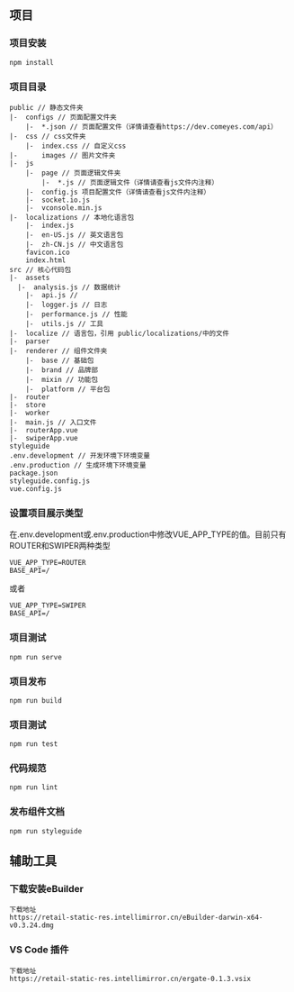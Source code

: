 ## 项目

### 项目安装
```
npm install
```

### 项目目录

````
public // 静态文件夹
|-	configs // 页面配置文件夹
	|-	*.json // 页面配置文件（详情请查看https://dev.comeyes.com/api）
|-	css // css文件夹
	|-	index.css // 自定义css
|-  	images // 图片文件夹
|-	js
	|-	page // 页面逻辑文件夹
		|-	*.js // 页面逻辑文件（详情请查看js文件内注释）
	|-	config.js 项目配置文件（详情请查看js文件内注释）
	|-	socket.io.js
	|-	vconsole.min.js
|-	localizations // 本地化语言包
	|-	index.js
	|-	en-US.js // 英文语言包
	|-	zh-CN.js // 中文语言包
	favicon.ico
	index.html
src // 核心代码包
|-	assets
  |-  analysis.js // 数据统计
	|-  api.js // 
	|-  logger.js // 日志
	|-  performance.js // 性能
	|-  utils.js // 工具
|-	localize // 语言包，引用 public/localizations/中的文件
|-	parser
|-	renderer // 组件文件夹
	|-	base // 基础包
	|-	brand // 品牌部
	|-	mixin // 功能包
	|-	platform // 平台包
|-	router
|-	store
|-  worker
|-	main.js // 入口文件
|-	routerApp.vue
|-	swiperApp.vue
styleguide
.env.development // 开发环境下环境变量
.env.production // 生成环境下环境变量
package.json
styleguide.config.js
vue.config.js
````

### 设置项目展示类型
在.env.development或.env.production中修改VUE_APP_TYPE的值。目前只有ROUTER和SWIPER两种类型

```
VUE_APP_TYPE=ROUTER
BASE_API=/
```

或者

```
VUE_APP_TYPE=SWIPER
BASE_API=/
```

### 项目测试
```
npm run serve
```

### 项目发布
```
npm run build
```

### 项目测试
```
npm run test
```

### 代码规范
```
npm run lint
```

### 发布组件文档
```
npm run styleguide
```

## 辅助工具

### 下载安装eBuilder

```
下载地址
https://retail-static-res.intellimirror.cn/eBuilder-darwin-x64-v0.3.24.dmg
```

### VS Code 插件

```
下载地址
https://retail-static-res.intellimirror.cn/ergate-0.1.3.vsix
```
